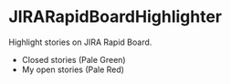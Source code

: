 # JIRARapidBoardHighlighter
Highlight stories on JIRA Rapid Board.
- Closed stories (Pale Green)
- My open stories (Pale Red)
